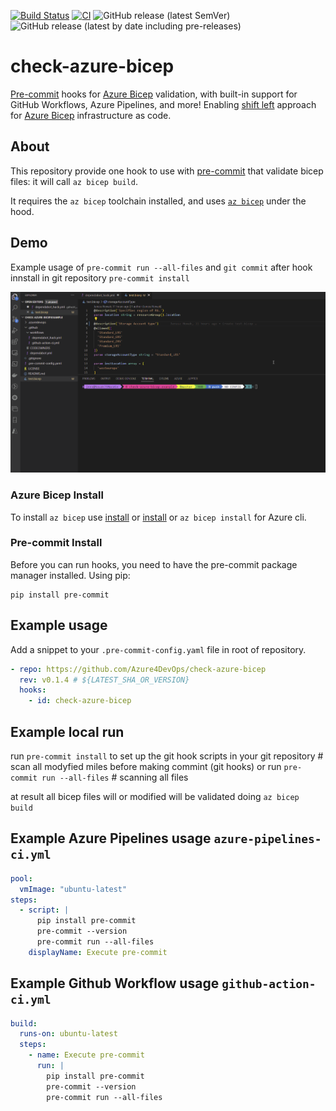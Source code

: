 [![Build Status](https://dev.azure.com/Azure4DevOps/Azure4DevOps/_apis/build/status/Azure4DevOps.check-azure-bicep-ci?branchName=master)](https://dev.azure.com/Azure4DevOps/Azure4DevOps/_build/latest?definitionId=2&branchName=master)
[![CI](https://github.com/Azure4DevOps/check-azure-bicep/actions/workflows/github-action-ci.yml/badge.svg)](https://github.com/Azure4DevOps/check-azure-bicep/actions/workflows/github-action-ci.yml)
![GitHub release (latest SemVer)](https://img.shields.io/github/v/release/Azure4DevOps/check-azure-bicep)
![GitHub release (latest by date including pre-releases)](https://img.shields.io/github/v/release/Azure4DevOps/check-azure-bicep?include_prereleases)
# check-azure-bicep

[Pre-commit](https://pre-commit.com/) hooks for [Azure Bicep](https://github.com/Azure/bicep) validation,
with built-in support for GitHub Workflows, Azure Pipelines, and more! Enabling [shift left](https://devopedia.org/shift-left) approach for [Azure Bicep](https://github.com/Azure/bicep) infrastructure as code.

## About

This repository provide one hook to use with [pre-commit](https://pre-commit.com/) that validate bicep files: it will call `az bicep build`.

It requires the `az bicep` toolchain installed, and uses [`az bicep`](https://github.com/Azure/bicep) under the hood.

## Demo
Example usage of `pre-commit run --all-files` and
`git commit` after hook innstall in git repository `pre-commit install`

![alt text](https://raw.githubusercontent.com/Azure4DevOps/check-azure-bicep.example/master/example.gif)

### Azure Bicep Install

To install `az bicep` use [install](https://docs.microsoft.com/pl-pl/azure/azure-resource-manager/bicep/install) or [install](https://github.com/Azure/bicep) or `az bicep install` for Azure cli.

### Pre-commit Install

Before you can run hooks, you need to have the pre-commit package manager installed. Using pip:

```pip
pip install pre-commit
```

## Example usage

Add a snippet to your `.pre-commit-config.yaml` file in root of repository.

```yaml
- repo: https://github.com/Azure4DevOps/check-azure-bicep
  rev: v0.1.4 # ${LATEST_SHA_OR_VERSION}
  hooks:
    - id: check-azure-bicep
```

## Example local run

run `pre-commit install` to set up the git hook scripts in your git repository # scan all modyfied miles before making commint (git hooks)
or
run `pre-commit run --all-files` # scanning all files

at result all bicep files will or modified will be validated doing `az bicep build`

## Example Azure Pipelines usage `azure-pipelines-ci.yml`

```yaml
pool:
  vmImage: "ubuntu-latest"
steps:
  - script: |
      pip install pre-commit
      pre-commit --version
      pre-commit run --all-files
    displayName: Execute pre-commit
```

## Example Github Workflow usage `github-action-ci.yml`

```yaml
build:
  runs-on: ubuntu-latest
  steps:
    - name: Execute pre-commit
      run: |
        pip install pre-commit
        pre-commit --version
        pre-commit run --all-files
```
